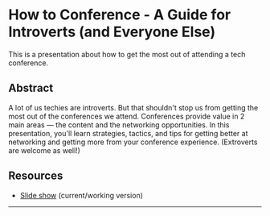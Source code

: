How to Conference - A Guide for Introverts (and Everyone Else)
=================

This is a presentation about how to get the most out of attending a tech
conference.


Abstract
--------

A lot of us techies are introverts.
But that shouldn't stop us from getting the most out of the conferences we attend.
Conferences provide value in 2 main areas — the content and the networking opportunities.
In this presentation, you'll learn strategies, tactics, and tips for 
getting better at networking and getting more from your conference experience.
(Extroverts are welcome as well!)


Resources
---------

* [Slide show][current_slides] (current/working version)


---

[current_slides]: https://booch.github.io/presentations/How_to_Conference/slides.html#1
[remark]: https://remarkjs.com/

